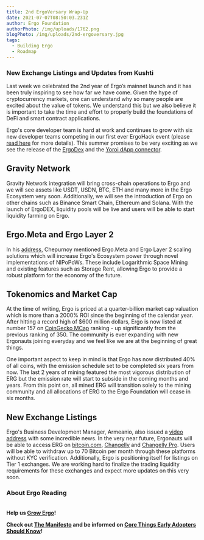 ```yaml
---
title: 2nd ErgoVersary Wrap-Up
date: 2021-07-07T08:50:03.231Z
author: Ergo Foundation
authorPhoto: /img/uploads/1762.png
blogPhoto: /img/uploads/2nd-ergoversary.jpg
tags:
  - Building Ergo
  - Roadmap
---
```

<!--StartFragment-->

### New Exchange Listings and Updates from Kushti



Last week we celebrated the 2nd year of Ergo’s mainnet launch and it has been truly inspiring to see how far we have come. Given the hype of cryptocurrency markets, one can understand why so many people are excited about the value of tokens. We understand this but we also believe it is important to take the time and effort to properly build the foundations of DeFi and smart contract applications. 



Ergo's core developer team is hard at work and continues to grow with six new developer teams competing in our first ever ErgoHack event (please [read here](https://ergoplatform.org/en/blog/2021-06-19-ergohack/) for more details). This summer promises to be very exciting as we see the release of the [ErgoDex](https://ergodex.io/) and the [Yoroi dApp connector](https://www.emurgo.io/blog/emurgo-launches-beta-version-of-yoroi-wallet-dapp-connector).



## Gravity Network



Gravity Network integration will bring cross-chain operations to Ergo and we will see assets like USDT, USDN, BTC, ETH and many more in the Ergo Ecosystem very soon. Additionally, we will see the introduction of Ergo on other chains such as Binance Smart Chain, Ethereum and Solana. With the launch of ErgoDEX, liquidity pools will be live and users will be able to start liquidity farming on Ergo.



## Ergo.Meta and Ergo Layer 2



In his [address](https://www.youtube.com/watch?v=QCMpVRVrHqI), Chepurnoy mentioned Ergo.Meta and Ergo Layer 2 scaling solutions which will increase Ergo's Ecosystem power through novel implementations of NIPoPoWs. These include Logarithmic Space Mining and existing features such as Storage Rent, allowing Ergo to provide a robust platform for the economy of the future.



## Tokenomics and Market Cap



At the time of writing, Ergo is priced at a quarter-billion market cap valuation which is more than a 2000% ROI since the beginning of the calendar year. After hitting a record high of $600 million dollars, Ergo is now listed at number 157 on [CoinGecko MCap](https://www.coingecko.com/en/coins/ergo) ranking - up significantly from the previous ranking of 350. The community is ever expanding with new Ergonauts joining everyday and we feel like we are at the beginning of great things.



One important aspect to keep in mind is that Ergo has now distributed 40% of all coins, with the emission schedule set to be completed six years from now. The last 2 years of mining featured the most vigorous distribution of ERG but the emission rate will start to subside in the coming months and years. From this point on, all mined ERG will transition solely to the mining community and all allocations of ERG to the Ergo Foundation will cease in six months.



## New Exchange Listings



Ergo's Business Development Manager, Armeanio, also issued a [video address](https://www.youtube.com/watch?v=e3DDlihe0Tk) with some incredible news. In the very near future, Ergonauts will be able to access ERG on [bitcoin.com](https://www.bitcoin.com/), [Changelly](https://changelly.com/) and [Changelly Pro](https://pro.changelly.com/). Users will be able to withdraw up to 70 Bitcoin per month through these platforms without KYC verification. Additionally, Ergo is positioning itself for listings on Tier 1 exchanges. We are working hard to finalize the trading liquidity requirements for these exchanges and expect more updates on this very soon.



### About Ergo Reading

**\
Help us [Grow Ergo](https://ergoplatform.org/en/blog/2021-07-01-grow-ergo/)!** 

**Check out [The Manifesto](https://ergoplatform.org/en/blog/2021-04-26-the-ergo-manifesto/) and be informed on [Core Things Early Adopters Should Know](https://ergoplatform.org/en/blog/2021-06-29-2nd-ergoversary-core-things-early-adopter-should-know/)!**

<!--EndFragment-->
